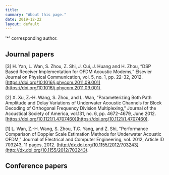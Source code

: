 ```yaml
---
title: 
summary: "About this page."
date: 2019-12-22
layout: default
---
```


'*' corresponding author.

## Journal papers
[3] H. Yan, L. Wan, S. Zhou, Z. Shi, J. Cui, J. Huang and H. Zhou, “DSP Based Receiver Implementation for OFDM Acoustic Modems,” Elsevier Journal on Physical Communication, vol. 5, no. 1, pp. 22-32, 2012. [https://doi.org/10.1016/j.phycom.2011.09.001](https://doi.org/10.1016/j.phycom.2011.09.001).

[2] X. Xu, Z.-H. Wang, S. Zhou, and L. Wan, “Parameterizing Both Path Amplitude and Delay Variations of Underwater Acoustic Channels for Block Decoding of Orthogonal Frequency Division Multiplexing,” Journal of the Acoustical Society of America, vol.131, no. 6, pp. 4672-4679, June 2012. [https://doi.org/10.1121/1.4707460](https://doi.org/10.1121/1.4707460).

[1] L. Wan, Z.-H. Wang, S. Zhou, T.C. Yang, and Z. Shi, "Performance Comparison of Doppler Scale Estimation Methods for Underwater Acoustic OFDM," Journal of Electrical and Computer Engineering, vol. 2012, Article ID 703243, 11 pages, 2012. [http://dx.doi.org/10.1155/2012/703243](http://dx.doi.org/10.1155/2012/703243).

## Conference papers

